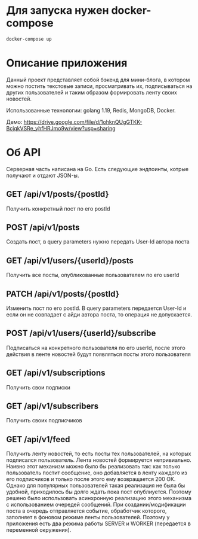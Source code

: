 # Для запуска нужен docker-compose

```bash
docker-compose up
```

# Описание приложения
Данный проект представляет собой бэкенд для мини-блога, в котором можно постить текстовые записи, просматривать их, подписываться на других пользователей и таким образом формировать ленту своих новостей. 

Использованные технологии: golang 1.19, Redis, MongoDB, Docker.

Демо: https://drive.google.com/file/d/1ohknQUgGTKK-BcjqkVSRe_yhfHRJmo9w/view?usp=sharing

# Об API

Серверная часть написана на Go. Есть следующие эндпоинты, котрые получают и отдают JSON-ы.

## GET /api/v1/posts/{postId}
Получить конкретный пост по его postId

## POST /api/v1/posts
Создать пост, в query parameters нужно передать User-Id автора поста

## GET /api/v1/users/{userId}/posts
Получить все посты, опубликованные пользователем по его userId

## PATCH /api/v1/posts/{postId}
Изменить пост по его postId. В query parameters передается User-Id и если он не совпадает с айди автора поста, то операция не допускается.

## POST /api/v1/users/{userId}/subscribe
Подписаться на конкретного пользователя по его userId, после этого действия в ленте новостей будут появляться посты этого пользователя

## GET /api/v1/subscriptions
Получить свои подписки

## GET /api/v1/subscribers
Получить своих подписчиков

## GET /api/v1/feed
Получить ленту новостей, то есть посты тех пользователей, на которых подписался пользователь. Лента новостей формируется нетривиально. Наивно этот механизм можно было бы реализовать так: как только пользователь постит сообщение, оно добавляется в ленту каждого из его подписчиков и только после этого ему возвращается 200 ОК. Однако для популярных пользователей такая реализация не была бы удобной, приходилось бы долго ждать пока пост опублиуется. Поэтому решено было использовать асинхронную реализацию этого механизма с использованием очередей сообщений. При создании/модификации поста в очередь отправляется событие, обработчик которого, заполняет в фоновом режиме ленты пользователей. Поэтому у приложения есть два режима работы SERVER и WORKER (передается в переменной окружения). 

